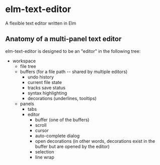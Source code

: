 # elm-text-editor
A flexible text editor written in Elm

## Anatomy of a multi-panel text editor

elm-text-editor is designed to be an "editor" in the following tree:

* workspace
  * file tree
  * buffers (for a file path -- shared by multiple editors)
    * undo history
    * current file state
    * tracks save status
    * syntax highlighting
    * decorations (underlines, tooltips)
  * panels
    * tabs
    * editor
      * buffer (one of the buffers)
      * scroll
      * cursor
      * auto-complete dialog
      * open decorations (in other words, decorations exist in the buffer but are opened by the editor)
      * selection
      * line wrap
